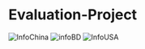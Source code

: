 # Evaluation-Project
![InfoChina](https://user-images.githubusercontent.com/19798218/58325136-adcbb900-7e4a-11e9-9dc4-6c83f33a1272.PNG)
![infoBD](https://user-images.githubusercontent.com/19798218/58325203-d5228600-7e4a-11e9-841d-ed4910ef543b.PNG)
![InfoUSA](https://user-images.githubusercontent.com/19798218/58325209-d81d7680-7e4a-11e9-9d8c-63b5b82204f4.PNG)
